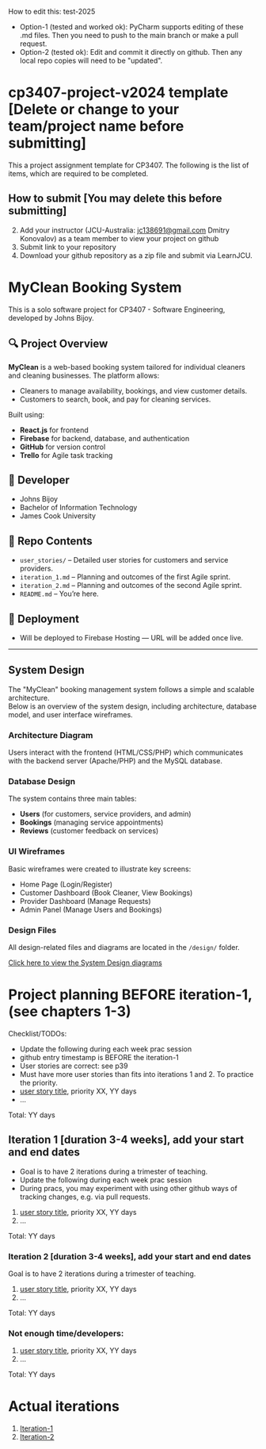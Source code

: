 
How to edit this: test-2025
* Option-1 (tested and worked ok): PyCharm supports editing of these .md files. Then you need to push to the main branch or make a pull request.
* Option-2 (tested ok): Edit and commit it directly on github. Then any local repo copies will need to be "updated".

# cp3407-project-v2024 template [Delete or change to your team/project name before submitting]

This a project assignment template for CP3407. 
The following is the list of items, which are required to be completed.

## How to submit [You may delete this before submitting]

2. Add your instructor (JCU-Australia: jc138691@gmail.com Dmitry Konovalov) as a team member to view your project on github
1. Submit link to your repository
2. Download your github repository as a zip file and submit via LearnJCU.

# MyClean Booking System

This is a solo software project for CP3407 - Software Engineering, developed by Johns Bijoy.

## 🔍 Project Overview

**MyClean** is a web-based booking system tailored for individual cleaners and cleaning businesses. The platform allows:
- Cleaners to manage availability, bookings, and view customer details.
- Customers to search, book, and pay for cleaning services.

Built using:
- **React.js** for frontend
- **Firebase** for backend, database, and authentication
- **GitHub** for version control
- **Trello** for Agile task tracking

## 👤 Developer
- Johns Bijoy  
- Bachelor of Information Technology  
- James Cook University  

## 📌 Repo Contents
- `user_stories/` – Detailed user stories for customers and service providers.
- `iteration_1.md` – Planning and outcomes of the first Agile sprint.
- `iteration_2.md` – Planning and outcomes of the second Agile sprint.
- `README.md` – You’re here.


## 🧪 Deployment
- Will be deployed to Firebase Hosting — URL will be added once live.

---

## System Design

The "MyClean" booking management system follows a simple and scalable architecture.  
Below is an overview of the system design, including architecture, database model, and user interface wireframes.

### Architecture Diagram
Users interact with the frontend (HTML/CSS/PHP) which communicates with the backend server (Apache/PHP) and the MySQL database.

### Database Design
The system contains three main tables:
- **Users** (for customers, service providers, and admin)
- **Bookings** (managing service appointments)
- **Reviews** (customer feedback on services)

### UI Wireframes
Basic wireframes were created to illustrate key screens:
- Home Page (Login/Register)
- Customer Dashboard (Book Cleaner, View Bookings)
- Provider Dashboard (Manage Requests)
- Admin Panel (Manage Users and Bookings)

### Design Files
All design-related files and diagrams are located in the `/design/` folder.

[Click here to view the System Design diagrams](./design/)




# Project planning BEFORE iteration-1, (see chapters 1-3)
Checklist/TODOs: 
* Update the following during each week prac session
* github entry timestamp is BEFORE the iteration-1
* User stories are correct: see p39
* Must have more user stories than fits into iterations 1 and 2. To practice the priority.
* [user story title](./user_stories/user_story_01_title.md), priority XX, YY days 
* ...

Total: YY days


## Iteration 1 [duration 3-4 weeks], add your start and end dates 

* Goal is to have 2 iterations during a trimester of teaching.
* Update the following during each week prac session
* During pracs, you may experiment with using other github ways of tracking changes, e.g. via pull requests.

1. [user story title](./user_stories/user_story_01_title.md), priority XX, YY days 
2. ...

Total: YY days


### Iteration 2 [duration 3-4 weeks], add your start and end dates
Goal is to have 2 iterations during a trimester of teaching.
1. [user story title](./user_stories/user_story_01_title.md), priority XX, YY days 
2. ...

Total: YY days

### Not enough time/developers: 
1. [user story title](./user_stories/user_story_01_title.md), priority XX, YY days 
2. ...

Total: YY days

# Actual iterations
1. [Iteration-1](./iteration_1.md)
2. [Iteration-2](./iteration_2.md)


